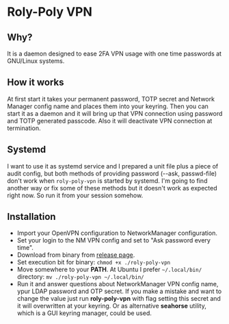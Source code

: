 # Roly-Poly VPN
## Why?
It is a daemon designed to ease 2FA VPN usage with one time passwords at GNU/Linux systems.

## How it works
At first start it takes your permanent password, TOTP secret and Network Manager config name and places them into your keyring.
Then you can start it as a daemon and it will bring up that VPN connection using password and TOTP generated passcode. Also it will deactivate VPN connection at termination.

## Systemd
I want to use it as systemd service and I prepared a unit file plus a piece of audit config, but both methods of providing password (--ask, passwd-file) don't work when `roly-poly-vpn` is started by systemd.
I'm going to find another way or fix some of these methods but it doesn't work as expected right now. So run it from your session somehow.

## Installation
- Import your OpenVPN configuration to NetworkManager configuration.
- Set your login to the NM VPN config and set to "Ask password every time".
- Download from binary from [release page](https://github.com/nixargh/tired/releases).
- Set execution bit for binary: ```chmod +x ./roly-poly-vpn```
- Move somewhere to your **PATH**. At Ubuntu I prefer `~/.local/bin/` directory: ```mv ./roly-poly-vpn ~/.local/bin/```
- Run it and answer questions about NetworkManager VPN config name, ypur LDAP password and OTP secret.
If you make a mistake and want to change the value just run **roly-poly-vpn** with flag setting this secret and it will overwritten at your keyring. Or as alternative **seahorse** utility, which is a GUI keyring manager, could be used.
